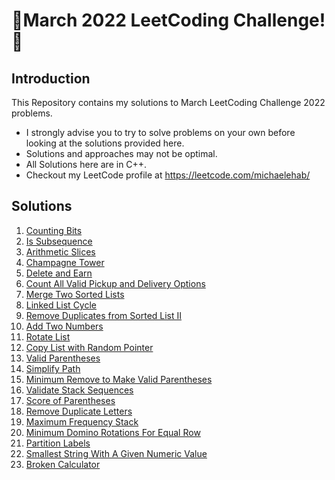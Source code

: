 # 🏅March 2022 LeetCoding Challenge! 🏅
## Introduction
This Repository contains my solutions to March LeetCoding Challenge 2022 problems.
* I strongly advise you to try to solve problems on your own before looking at the solutions provided here.
* Solutions and approaches may not be optimal.
* All Solutions here are in C++.
* Checkout my LeetCode profile at https://leetcode.com/michaelehab/

## Solutions
1. <a href="./338.Counting-Bits.cpp">Counting Bits</a>
2. <a href="./392.Is-Subsequence.cpp">Is Subsequence</a>
3. <a href="./413.Arithmetic-Slices.cpp">Arithmetic Slices</a>
4. <a href="./799.Champagne-Tower.cpp">Champagne Tower</a>
5. <a href="./740.Delete-and-Earn.cpp">Delete and Earn</a>
6. <a href="./1359.Count-All-Valid-Pickup-and-Delivery-Options.cpp">Count All Valid Pickup and Delivery Options</a>
7. <a href="./21.Merge-Two-Sorted-Lists.cpp">Merge Two Sorted Lists</a>
8. <a href="./141.Linked-List-Cycle.cpp">Linked List Cycle</a>
9. <a href="./82.Remove-Duplicates-from-Sorted-List-II.cpp">Remove Duplicates from Sorted List II</a>
10. <a href="./2.Add-Two-Numbers.cpp">Add Two Numbers</a>
11. <a href="./61.Rotate-List.cpp">Rotate List</a>
12. <a href="./138.Copy-List-with-Random-Pointer.cpp">Copy List with Random Pointer</a>
13. <a href="./20.Valid-Parentheses.cpp">Valid Parentheses</a>
14. <a href="./71.Simplify-Path.cpp">Simplify Path</a>
15. <a href="./1249.Minimum-Remove-to-Make-Valid-Parentheses.cpp">Minimum Remove to Make Valid Parentheses</a>
16. <a href="./946.Validate-Stack-Sequences.cpp">Validate Stack Sequences</a>
17. <a href="./856.Score-of-Parentheses.cpp">Score of Parentheses</a>
18. <a href="./316.Remove-Duplicate-Letters.cpp">Remove Duplicate Letters</a>
19. <a href="./895.Maximum-Frequency-Stack.cpp">Maximum Frequency Stack</a>
20. <a href="./1007.Minimum-Domino-Rotations-For-Equal-Row.cpp">Minimum Domino Rotations For Equal Row</a>
21. <a href="./763.Partition-Labels.cpp">Partition Labels</a>
22. <a href="./1663.Smallest-String-With-A-Given-Numeric-Value.cpp">Smallest String With A Given Numeric Value</a>
23. <a href="./991.Broken-Calculator.cpp">Broken Calculator</a>

